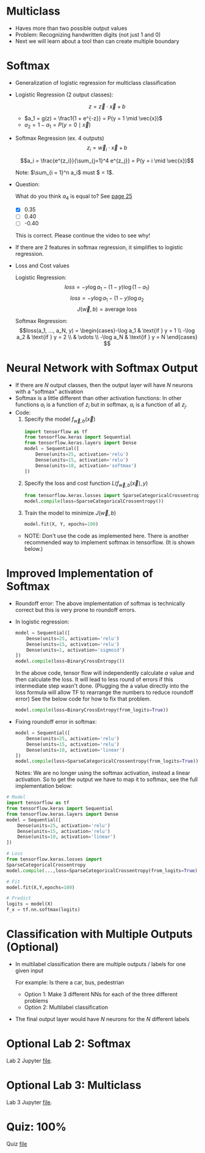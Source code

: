 # Multiclass
* Haves more than two possible output values
* Problem: Recognizing handwritten digits (not just 1 and 0)
* Next we will learn about a tool than can create multiple boundary

# Softmax
* Generalization of logistic regression for multiclass classification
* Logistic Regression (2 output classes):

    $$z = \vec{z} \cdot \vec{x} + b$$

    * $a_1 = g(z) = \frac1{1 + e^{-z}} = P(y = 1 \mid \vec{x})$
    * $a_2 = 1 - a_1 = P(y = 0 \mid \vec{x})$
* Softmax Regression (ex. 4 outputs)
    $$z_i = \vec{w}_i \cdot \vec{x} + b$$
    
    $$a_i = \frac{e^{z_i}}{\sum_{j=1}^4 e^{z_j}} = P(y = i \mid \vec{x})$$

    Note: $\sum_{i = 1}^n a_i$ must $ = 1$.
* Question:

    What do you think $a_4$ is equal to? See [page 25](Lecture.pdf)
    * [x] 0.35
    * [ ] 0.40
    * [ ] -0.40

    This is correct. Please continue the video to see why!
* If there are 2 features in softmax regression, it simplifies to logistic regression.
* Loss and Cost values

    Logistic Regression:
    $$loss = -y\log a_1 - (1-y) \log(1 - a_1)$$
    $$loss = -y\log a_1 - (1-y) \log a_2$$
    $$J(\vec{w},b) = \text{average loss}$$

    Softmax Regression:
    $$loss(a_1, ..., a_N, y) = \begin{cases}-\log a_1 & \text{if } y = 1 \\ -\log a_2 & \text{if } y = 2 \\ 
    & \vdots \\ -\log a_N & \text{if } y = N \end{cases} $$

# Neural Network with Softmax Output
* If there are $N$ output classes, then the output layer will have $N$ neurons with a "softmax" activation
* Softmax is a little different than other activation functions: In other functions $a_i$ is a function of $z_i$ but in softmax, $a_i$ is a function of all $z_j$.
* Code:
    1. Specify the model $f_{\vec{w},b}(\vec{x})$
        ```python
        import tensorflow as tf
        from tensorflow.keras import Sequential
        from tensorflow.keras.layers import Dense
        model = Sequential([
            Dense(units=25, activation='relu')
            Dense(units=15, activation='relu')
            Dense(units=10, activation='softmax')
        ])
        ```
    2. Specify the loss and cost function $L(f_{\vec{w},b}(\vec{x}), y)$
        ```python
        from tensorflow.keras.losses import SparseCategoricalCrossentropy
        model.compile(loss=SparseCategoricalCrossentropy())
        ```
    3. Train the model to minimize $J(\vec{w},b)$
        ```python
        model.fit(X, Y, epochs=100)
        ```
    * NOTE: Don't use the code as implemented here. There is another recommended way to implement softmax in tensorflow. (It is shown below.)

# Improved Implementation of Softmax
* Roundoff error: The above implementation of softmax is technically correct but this is very prone to roundoff errors.
* In logistic regression:

    ```python
    model = Sequential([
        Dense(units=25, activation='relu')
        Dense(units=15, activation='relu')
        Dense(units=1, activation='sigmoid')
    ])
    model.compile(loss=BinaryCrossEntropy())
    ```
    In the above code, tensor flow will independently calculate $a$ value and then calculate the loss. It will lead to less round of errors if this intermediate step wasn't done. (Plugging the a value directly into the loss formula will allow TF to rearrange the numbers to reduce roundoff error) See the below code for how to fix that problem.

    ```python
    model.compile(loss=BinaryCrossEntropy(from_logits=True))
    ```
* Fixing roundoff error in softmax:
    ```python
    model = Sequential([
        Dense(units=25, activation='relu')
        Dense(units=15, activation='relu')
        Dense(units=10, activation='linear')
    ])
    model.compile(loss=SparseCategoricalCrossentropy(from_logits=True))
    ```

    Notes: We are no longer using the softmax activation, instead a linear activation. So to get the output we have to map it to softmax, see the full implementation below:

```python
# Model
import tensorflow as tf
from tensorflow.keras import Sequential
from tensorflow.keras.layers import Dense
model = Sequential([
    Dense(units=25, activation='relu')
    Dense(units=15, activation='relu')
    Dense(units=10, activation='linear')
])

# Loss
from tensorflow.keras.losses import 
SparseCategoricalCrossentropy
model.compile(...,loss=SparseCategoricalCrossentropy(from_logits=True) )

# Fit
model.fit(X,Y,epochs=100)

# Predict
logits = model(X)
f_x = tf.nn.softmax(logits)
```

# Classification with Multiple Outputs (Optional)
* In multilabel classification there are multiple outputs / labels for one given input
    
    For example: Is there a car, bus, pedestrian
    * Option 1: Make 3 different NNs for each of the three different problems
    * Option 2: Multilabel classification
* The final output layer would have $N$ neurons for the $N$ different labels

# Optional Lab 2: Softmax
Lab 2 Jupyter [file](Labs/C2_W2_SoftMax.ipynb).

# Optional Lab 3: Multiclass
Lab 3 Jupyter [file](Labs/C2_W2_Multiclass_TF.ipynb).

# Quiz: 100%
Quiz [file](Quizzes.md#multiclass-classification)